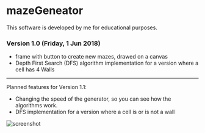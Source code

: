 # mazeGeneator

This software is developed by me for educational purposes.

### Version 1.0 (Friday, 1 Jun 2018)
- frame with button to create new mazes, drawed on a canvas
- Depth First Search (DFS) algorithm implementation for a version where a cell has 4 Walls


-----





 Planned features for Version 1.1:
 
 - Changing the speed of the generator, so you can see how the algorithms work.
- DFS implementation for a version where a cell is or is not a wall

![screenshot](https://imgur.com/a/uxiFuwW.png)